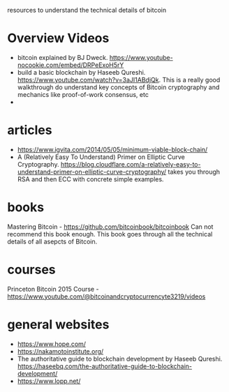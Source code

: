 resources to understand the technical details of bitcoin

# Overview Videos
- bitcoin explained by BJ Dweck.  https://www.youtube-nocookie.com/embed/DRPeExoH5rY
- build a basic blockchain by Haseeb Qureshi.  https://www.youtube.com/watch?v=3aJI1ABdjQk. This is a really good walkthrough do understand key concepts of Bitcoin cryptography and mechanics like proof-of-work consensus, etc
- 

# articles
- https://www.igvita.com/2014/05/05/minimum-viable-block-chain/
- A (Relatively Easy To Understand) Primer on Elliptic Curve Cryptography. 
https://blog.cloudflare.com/a-relatively-easy-to-understand-primer-on-elliptic-curve-cryptography/
takes you through RSA and then ECC with concrete simple examples.

# books
Mastering Bitcoin - https://github.com/bitcoinbook/bitcoinbook
Can not recommend this book enough. This book goes through all the technical details of all asepcts of Bitcoin.

# courses
Princeton Bitcoin 2015 Course - https://www.youtube.com/@bitcoinandcryptocurrencyte3219/videos

# general websites 
- https://www.hope.com/
- https://nakamotoinstitute.org/
- The authoritative guide to blockchain development by Haseeb Qureshi. https://haseebq.com/the-authoritative-guide-to-blockchain-development/ 
- https://www.lopp.net/
